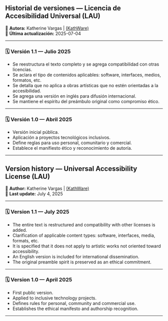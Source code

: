 ## Historial de versiones — Licencia de Accesibilidad Universal (LAU)

📌 **Autora:** Katherine Vargas | [(KathWare)](https://kathware.com.ar)  
📅 **Última actualización:** 2025-07-04  

---

### 🗓️ Versión 1.1 — Julio 2025

- Se reestructura el texto completo y se agrega compatibilidad con otras licencias.
- Se aclara el tipo de contenidos aplicables: software, interfaces, medios, formatos, etc.
- Se detalla que no aplica a obras artísticas que no estén orientadas a la accesibilidad.
- Se agrega una versión en inglés para difusión internacional.
- Se mantiene el espíritu del preámbulo original como compromiso ético.

---

### 🗓️ Versión 1.0 — Abril 2025

- Versión inicial pública.
- Aplicación a proyectos tecnológicos inclusivos.
- Define reglas para uso personal, comunitario y comercial.
- Establece el manifiesto ético y reconocimiento de autoría.

---

## Version history — Universal Accessibility License (LAU)

📌 **Author:** Katherine Vargas | [(KathWare)](https://kathware.com.ar)  
📅 **Last update:** July 4, 2025  

---

### 🗓️ Version 1.1 — July 2025

- The entire text is restructured and compatibility with other licenses is added.
- Clarification of applicable content types: software, interfaces, media, formats, etc.
- It is specified that it does not apply to artistic works not oriented toward accessibility.
- An English version is included for international dissemination.
- The original preamble spirit is preserved as an ethical commitment.

---

### 🗓️ Version 1.0 — April 2025

- First public version.
- Applied to inclusive technology projects.
- Defines rules for personal, community and commercial use.
- Establishes the ethical manifesto and authorship recognition.

---
